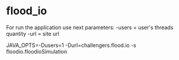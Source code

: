 # flood_io
For run the application use next parameters:
-users = user's threads quantity
-url = site url

JAVA_OPTS=-Dusers=1 -Durl=challengers.flood.io -s floodio.floodioSimulation
